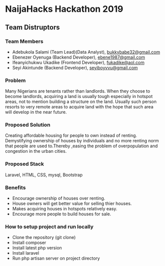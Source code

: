 # NaijaHacks Hackathon 2019

## Team Distruptors

### Team Members

-   Adebukola Salami (Team Lead)(Data Analyst), bukkybabe32@gmail.com
-   Ebenezer Oyenuga (Backend Developer), ebene1987@gmail.com
-   Ifeanyichukwu Ukadike (Frontend Developer), fukadike@aol.com
-   Seyi Akintunde (Backend Developer), seyiboyvvu@gmail.com

### Problem

Many Nigerians are tenants rather than landlords. When they choose to become landlords, acquiring a land is usually tough especially in hotspot areas, not to mention building a structure on the land. Usually such person resorts to very remote areas to acquire land with the hope that such area will develop in the near future.

### Proposed Solution

Creating affordable housing for people to own instead of renting. Demystifying ownership of houses by individuals and no more renting norm that people are used to.Thereby ,easing the problem of overpopulation and congestion in the urban cities.

### Proposed Stack

Laravel, HTML, CSS, mysql, Bootstrap

### Benefits

-   Encourage ownership of houses over renting.
-   House owners will get better value for selling thier houses.
-   Makes acquiring houses in hotspots relatively easy.
-   Encourage more people to build houses for sale.

### How to setup project and run locally

-   Clone the repository (git clone)
-   Install composer
-   Install latest php version
-   Install laravel
-   Run php artisan server on project directory
